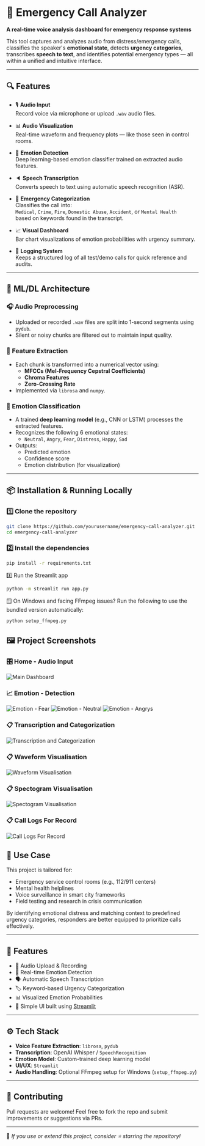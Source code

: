 # 🚨 Emergency Call Analyzer

**A real-time voice analysis dashboard for emergency response systems**

This tool captures and analyzes audio from distress/emergency calls, classifies the speaker's **emotional state**, detects **urgency categories**, transcribes **speech to text**, and identifies potential emergency types — all within a unified and intuitive interface.

---

## 🔍 Features

- 🎙️ **Audio Input**  
  Record voice via microphone or upload `.wav` audio files.

- 📊 **Audio Visualization**  
  Real-time waveform and frequency plots — like those seen in control rooms.

- 🤖 **Emotion Detection**  
  Deep learning-based emotion classifier trained on extracted audio features.

- 🔈 **Speech Transcription**  
  Converts speech to text using automatic speech recognition (ASR).

- 🚨 **Emergency Categorization**  
  Classifies the call into:  
  `Medical`, `Crime`, `Fire`, `Domestic Abuse`, `Accident`, or `Mental Health`  
  based on keywords found in the transcript.

- 📈 **Visual Dashboard**  
  Bar chart visualizations of emotion probabilities with urgency summary.

- 📝 **Logging System**  
  Keeps a structured log of all test/demo calls for quick reference and audits.

---

## 🧠 ML/DL Architecture

### 🎧 Audio Preprocessing
- Uploaded or recorded `.wav` files are split into 1-second segments using `pydub`.
- Silent or noisy chunks are filtered out to maintain input quality.

### 🎼 Feature Extraction
- Each chunk is transformed into a numerical vector using:
  - **MFCCs (Mel-Frequency Cepstral Coefficients)**
  - **Chroma Features**
  - **Zero-Crossing Rate**
- Implemented via `librosa` and `numpy`.

### 🤖 Emotion Classification
- A trained **deep learning model** (e.g., CNN or LSTM) processes the extracted features.
- Recognizes the following 6 emotional states:
  - `Neutral`, `Angry`, `Fear`, `Distress`, `Happy`, `Sad`
- Outputs:
  - Predicted emotion
  - Confidence score
  - Emotion distribution (for visualization)

---

## 📦 Installation & Running Locally

### 1️⃣ Clone the repository

```bash
git clone https://github.com/yourusername/emergency-call-analyzer.git
cd emergency-call-analyzer
```

### 2️⃣ Install the dependencies

```bash
pip install -r requirements.txt
```

3️⃣ Run the Streamlit app
```bash
python -m streamlit run app.py
```

🪟 On Windows and facing FFmpeg issues?
Run the following to use the bundled version automatically:

```bash
python setup_ffmpeg.py
```


## 🖼️ Project Screenshots

### 🎛️ Home - Audio Input  
![Main Dashboard](assets/audio_upload.png)

### 📈 Emotion - Detection  
![Emotion - Fear](assets/fear.png)
![Emotion - Neutral](assets/neutral.png)
![Emotion - Angrys](assets/angry.png)

### 📋 Transcription and Categorization  
![Transcription and Categorization](assets/transcript&emergency_insights.png)

### 📋 Waveform Visualisation  
![Waveform Visualisation](assets/waveform.png)

### 📋 Spectogram Visualisation
![Spectogram Visualisation](assets/spectogram.png)

### 📋 Call Logs For Record
![Call Logs For Record](assets/logs.png)


## 🎯 Use Case

This project is tailored for:

- Emergency service control rooms (e.g., 112/911 centers)
- Mental health helplines
- Voice surveillance in smart city frameworks
- Field testing and research in crisis communication

By identifying emotional distress and matching context to predefined urgency categories, responders are better equipped to prioritize calls effectively.

---

## 🚀 Features

- 🎤 Audio Upload & Recording  
- 🧠 Real-time Emotion Detection  
- 🗣️ Automatic Speech Transcription  
- 🏷️ Keyword-based Urgency Categorization  
- 📊 Visualized Emotion Probabilities  
- 📁 Simple UI built using [Streamlit](https://streamlit.io)

---

## ⚙️ Tech Stack

- **Voice Feature Extraction**: `librosa`, `pydub`  
- **Transcription**: OpenAI Whisper / `SpeechRecognition`  
- **Emotion Model**: Custom-trained deep learning model  
- **UI/UX**: `Streamlit`  
- **Audio Handling**: Optional FFmpeg setup for Windows (`setup_ffmpeg.py`)

---

## 🤝 Contributing

Pull requests are welcome! Feel free to fork the repo and submit improvements or suggestions via PRs.

---

📢 _If you use or extend this project, consider ⭐ starring the repository!_
